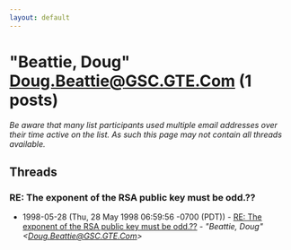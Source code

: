 ```yaml
---
layout: default
---
```


# "Beattie, Doug" <Doug.Beattie@GSC.GTE.Com> (1 posts)

_Be aware that many list participants used multiple email addresses over their time active on the list. As such this page may not contain all threads available._

## Threads

### RE: The exponent of the RSA public key must be odd.??
+ 1998-05-28 (Thu, 28 May 1998 06:59:56 -0700 (PDT)) - [RE: The exponent of the RSA public key must be odd.??](/archive/1998/05/7f966c4d7f8c9809b3cf565a651845828f7f24af5f2394f55354038d397586ab) - _"Beattie, Doug" \<Doug.Beattie@GSC.GTE.Com\>_

